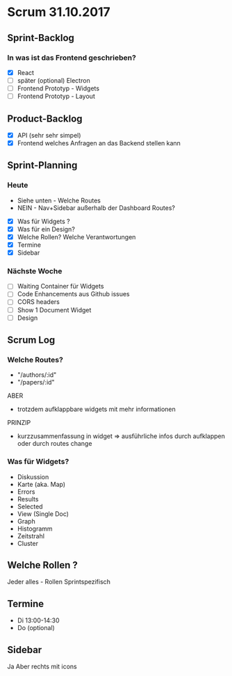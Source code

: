 # Scrum 31.10.2017

## Sprint-Backlog

### In was ist das Frontend geschrieben?

- [x] React
- [ ] später (optional) Electron
- [ ] Frontend Prototyp - Widgets
- [ ] Frontend Prototyp - Layout

## Product-Backlog

- [x] API (sehr sehr simpel)
- [x] Frontend welches Anfragen an das Backend stellen kann

## Sprint-Planning

### Heute
- Siehe unten - Welche Routes
- NEIN - Nav+Sidebar außerhalb der Dashboard Routes?
- [x] Was für Widgets ?
- [x] Was für ein Design?
- [x] Welche Rollen? Welche Verantwortungen
- [x] Termine
- [x] Sidebar

### Nächste Woche

- [ ] Waiting Container für Widgets
- [ ] Code Enhancements aus Github issues
- [ ] CORS headers
- [ ] Show 1 Document Widget
- [ ] Design

## Scrum Log

### Welche Routes?

* "/authors/:id"
* "/papers/:id"

ABER
* trotzdem aufklappbare widgets mit mehr informationen

PRINZIP
* kurzzusammenfassung in widget => ausführliche infos durch aufklappen oder durch routes change

### Was für Widgets?

* Diskussion
* Karte (aka. Map)
* Errors
* Results
* Selected
* View (Single Doc)
* Graph
* Histogramm
* Zeitstrahl
* Cluster

## Welche Rollen ?

Jeder alles - Rollen Sprintspezifisch


## Termine

* Di 13:00-14:30
* Do (optional)

## Sidebar
Ja
Aber rechts
mit icons
